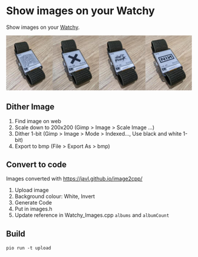 # Show images on your Watchy

Show images on your [Watchy](https://github.com/sqfmi/Watchy).

![watch faces](docs/music_combined.jpg)

## Dither Image

1. Find image on web
2. Scale down to 200x200 (Gimp > Image > Scale Image ...)
3. Dither 1-bit (Gimp > Image > Mode > Indexed..., Use black and white 1-bit)
4. Export to bmp (File > Export As > bmp)

## Convert to code

Images converted with https://javl.github.io/image2cpp/

1. Upload image
2. Background colour: White, Invert
3. Generate Code
4. Put in images.h
5. Update reference in Watchy_Images.cpp `albums` and `albumCount`

## Build

```
pio run -t upload
```
